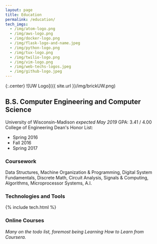 ```yaml
---
layout: page
title: Education
permalink: /education/
tech_imgs:
  - /img/atom-logo.png
  - /img/aws-logo.png
  - /img/docker-logo.png
  - /img/flask-logo-and-name.jpeg
  - /img/python-logo.png
  - /img/tux-logo.png
  - /img/twilio-logo.png
  - /img/vim-logo.png
  - /img/web-techs-logos.jpeg
  - /img/github-logo.jpeg
---
```

{:.center}
![UW Logo]({{ site.url }}/img/brickUW.png)  

## B.S. Computer Engineering and Computer Science  
University of Wisconsin-Madison  *expected May 2019*
GPA: 3.41 / 4.00  
College of Engineering Dean's Honor List:  

* Spring 2016
* Fall 2016
* Spring 2017  

### Coursework
Data Structures, Machine Organization & Programming, Digital System Fundamentals, Discrete Math, Circuit Analysis, Signals & Computing, Algorithms, Microprocessor Systems, A.I.  

### Technologies and Tools
 {% include tech.html %}

### Online Courses
*Many on the todo list, foremost being Learning How to Learn from Coursera.*
